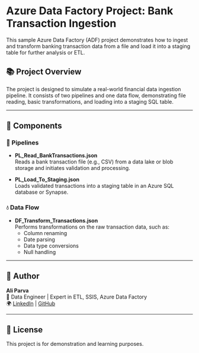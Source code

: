 # Azure Data Factory Project: Bank Transaction Ingestion

This sample Azure Data Factory (ADF) project demonstrates how to ingest and transform banking transaction data from a file and load it into a staging table for further analysis or ETL.

## 📚 Project Overview

The project is designed to simulate a real-world financial data ingestion pipeline. It consists of two pipelines and one data flow, demonstrating file reading, basic transformations, and loading into a staging SQL table.

---

## 🔧 Components

### 🧩 Pipelines

- **PL_Read_BankTransactions.json**  
  Reads a bank transaction file (e.g., CSV) from a data lake or blob storage and initiates validation and processing.

- **PL_Load_To_Staging.json**  
  Loads validated transactions into a staging table in an Azure SQL database or Synapse.

### 💧 Data Flow

- **DF_Transform_Transactions.json**  
  Performs transformations on the raw transaction data, such as:
  - Column renaming
  - Date parsing
  - Data type conversions
  - Null handling
---

## 🔗 Author

**Ali Parva**  
💼 Data Engineer | Expert in ETL, SSIS, Azure Data Factory  
🌍 [LinkedIn](#) | [GitHub](#)  

---

## 📝 License

This project is for demonstration and learning purposes.
